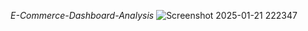*E-Commerce-Dashboard-Analysis*
![Screenshot 2025-01-21 222347](https://github.com/user-attachments/assets/3fa1b5de-abff-4459-85ee-262ed232bd69)
